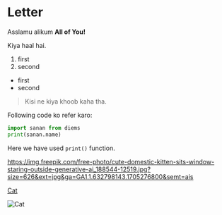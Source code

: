 # Letter

Asslamu alikum **All of You!**

Kiya haal hai.

1. first
2. second

- first
- second

> Kisi ne kiya khoob kaha tha.

Following code ko refer karo:

```py
import sanan from diems
print(sanan.name)
```

Here we have used `print()` function.

https://img.freepik.com/free-photo/cute-domestic-kitten-sits-window-staring-outside-generative-ai_188544-12519.jpg?size=626&ext=jpg&ga=GA1.1.632798143.1705276800&semt=ais

[Cat](https://img.freepik.com/free-photo/cute-domestic-kitten-sits-window-staring-outside-generative-ai_188544-12519.jpg?size=626&ext=jpg&ga=GA1.1.632798143.1705276800&semt=ais)

![Cat](https://img.freepik.com/free-photo/cute-domestic-kitten-sits-window-staring-outside-generative-ai_188544-12519.jpg?size=626&ext=jpg&ga=GA1.1.632798143.1705276800&semt=ais)
